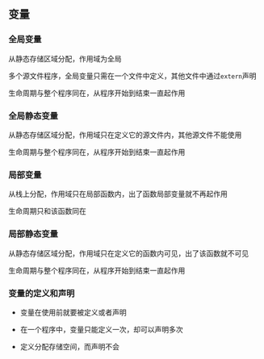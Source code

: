 <!--
 * @Description: 
 * @Version: 1.0
 * @Author: DaLao
 * @Email: dalao_li@163.com
 * @Date: 2021-11-06 13:27:01
 * @LastEditors: DaLao
 * @LastEditTime: 2022-05-09 22:06:08
-->

## 变量



### 全局变量


从静态存储区域分配，作用域为全局

多个源文件程序，全局变量只需在一个文件中定义，其他文件中通过`extern`声明

生命周期与整个程序同在，从程序开始到结束一直起作用



### 全局静态变量


从静态存储区域分配，作用域只在定义它的源文件内，其他源文件不能使用

生命周期与整个程序同在，从程序开始到结束一直起作用



### 局部变量


从栈上分配，作用域只在局部函数内，出了函数局部变量就不再起作用

生命周期只和该函数同在



### 局部静态变量


从静态存储区域分配，作用域只在定义它的函数内可见，出了该函数就不可见

生命周期与整个程序同在，从程序开始到结束一直起作用



### 变量的定义和声明


- 变量在使用前就要被定义或者声明

- 在一个程序中，变量只能定义一次，却可以声明多次

- 定义分配存储空间，而声明不会